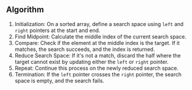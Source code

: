 
## Algorithm

1. Initialization: On a sorted array, define a search space using `left` and `right` pointers at the start and end.
2. Find Midpoint: Calculate the middle index of the current search space.
3. Compare: Check if the element at the middle index is the target. If it matches, the search succeeds, and the index is returned.
4. Reduce Search Space: If it's not a match, discard the half where the target cannot exist by updating either the `left` or `right` pointer.
5. Repeat: Continue this process on the newly reduced search space.
6. Termination: If the `left` pointer crosses the `right` pointer, the search space is empty, and the search fails.